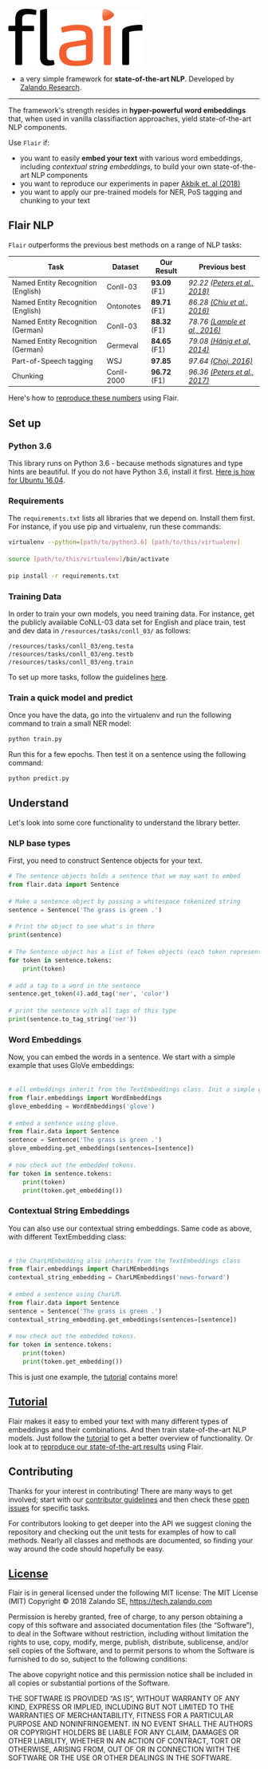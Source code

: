 

![alt text](resources/docs/flair_logo.svg)

- a very simple framework for **state-of-the-art NLP**. Developed by [Zalando Research](https://research.zalando.com/).

---

The framework's strength resides in **hyper-powerful word embeddings** that, when used in 
vanilla classifiaction approaches, yield state-of-the-art NLP components. 

Use `Flair` if:

* you want to easily **embed your text** with various word embeddings, including *contextual string embeddings*, to build your own state-of-the-art NLP components
* you want to reproduce our experiments in paper [Akbik et. al (2018)](https://drive.google.com/file/d/17yVpFA7MmXaQFTe-HDpZuqw9fJlmzg56/view?usp=sharing)
* you want to apply our pre-trained models for NER, PoS tagging and chunking to your text


## Flair NLP

`Flair` outperforms the previous best methods on a range of NLP tasks:

| Task | Dataset | Our Result | Previous best |
| -------------    | ------------- | ------------- | ------------- |
| Named Entity Recognition (English) | Conll-03    |  **93.09** (F1)  | *92.22 [(Peters et al., 2018)](https://arxiv.org/pdf/1802.05365.pdf)* |
| Named Entity Recognition (English) | Ontonotes    |  **89.71** (F1)  | *86.28 [(Chiu et al., 2016)](https://arxiv.org/pdf/1511.08308.pdf)* |
| Named Entity Recognition (German)  | Conll-03    |  **88.32** (F1)  | *78.76 [(Lample et al., 2016)](https://arxiv.org/abs/1603.01360)* |
| Named Entity Recognition (German)  | Germeval    |  **84.65** (F1)  | *79.08 [(Hänig et al, 2014)](http://asv.informatik.uni-leipzig.de/publication/file/300/GermEval2014_ExB.pdf)*|
| Part-of-Speech tagging | WSJ  | **97.85**  | *97.64 [(Choi, 2016)](https://www.aclweb.org/anthology/N16-1031)*|
| Chunking | Conll-2000  |  **96.72** (F1) | *96.36 [(Peters et al., 2017)](https://arxiv.org/pdf/1705.00108.pdf)*

Here's how to [reproduce these numbers](/resources/docs/EXPERIMENTS.md) using Flair.

## Set up

### Python 3.6

This library runs on Python 3.6 - because methods signatures and type hints are beautiful. If you do not have 
Python 3.6, install it first. [Here is how for Ubuntu 16.04](http://ubuntuhandbook.org/index.php/2017/07/install-python-3-6-1-in-ubuntu-16-04-lts/). 


### Requirements

The `requirements.txt` lists all libraries that we depend on. Install them first. For instance, if you 
use pip and virtualenv, run these commands: 
```bash
virtualenv --python=[path/to/python3.6] [path/to/this/virtualenv]

source [path/to/this/virtualenv]/bin/activate

pip install -r requirements.txt
```

### Training Data

In order to train your own models, you need training data. For instance, get the publicly available 
CoNLL-03 data set for English and place train, test and dev data in `/resources/tasks/conll_03/` as follows: 

```
/resources/tasks/conll_03/eng.testa
/resources/tasks/conll_03/eng.testb
/resources/tasks/conll_03/eng.train
```

To set up more tasks, follow the guidelines [here](/resources/docs/EXPERIMENTS.md).

### Train a quick model and predict

Once you have the data, go into the virtualenv and run the following command to train a small NER model:
```bash
python train.py 
```
Run this for a few epochs. Then test it on a sentence using the following command:

```bash
python predict.py
```


## Understand

Let's look into some core functionality to understand the library better.

### NLP base types

First, you need to construct Sentence objects for your text.

```python
# The sentence objects holds a sentence that we may want to embed
from flair.data import Sentence

# Make a sentence object by passing a whitespace tokenized string
sentence = Sentence('The grass is green .')

# Print the object to see what's in there
print(sentence)

# The Sentence object has a list of Token objects (each token represents a word)
for token in sentence.tokens:
    print(token)

# add a tag to a word in the sentence
sentence.get_token(4).add_tag('ner', 'color')

# print the sentence with all tags of this type
print(sentence.to_tag_string('ner'))

```

### Word Embeddings

Now, you can embed the words in a sentence. We start with a simple example that uses GloVe embeddings:

```python

# all embeddings inherit from the TextEmbeddings class. Init a simple glove embedding.
from flair.embeddings import WordEmbeddings
glove_embedding = WordEmbeddings('glove')

# embed a sentence using glove.
from flair.data import Sentence
sentence = Sentence('The grass is green .')
glove_embedding.get_embeddings(sentences=[sentence])

# now check out the embedded tokens.
for token in sentence.tokens:
    print(token)
    print(token.get_embedding())
```

### Contextual String Embeddings

You can also use our contextual string embeddings. Same code as above, with different TextEmbedding class:

```python

# the CharLMEmbedding also inherits from the TextEmbeddings class
from flair.embeddings import CharLMEmbeddings
contextual_string_embedding = CharLMEmbeddings('news-forward')

# embed a sentence using CharLM.
from flair.data import Sentence
sentence = Sentence('The grass is green .')
contextual_string_embedding.get_embeddings(sentences=[sentence])

# now check out the embedded tokens.
for token in sentence.tokens:
    print(token)
    print(token.get_embedding())
```

This is just one example, the [tutorial](/resources/docs/TUTORIAL.md) contains more!

## [Tutorial](/resources/docs/TUTORIAL.md)

Flair makes it easy to embed your text with many different types of embeddings and their combinations. And then train 
state-of-the-art NLP models. Just follow the [tutorial](/resources/docs/TUTORIAL.md) to get a better overview of functionality.
Or look at to [reproduce our state-of-the-art results](/resources/docs/EXPERIMENTS.md) using Flair.

## Contributing

Thanks for your interest in contributing! There are many ways to get involved; 
start with our [contributor guidelines](/resources/docs/CONTRIBUTING.md) and then 
check these [open issues](https://github.com/zalandoresearch/flair/issues) for specific tasks.

For contributors looking to get deeper into the API we suggest cloning the repository and checking out the unit 
tests for examples of how to call methods. Nearly all classes and methods are documented, so finding your way around 
the code should hopefully be easy.


## [License](/LICENSE.md)

Flair is in general licensed under the following MIT license: The MIT License (MIT) Copyright © 2018 Zalando SE, https://tech.zalando.com

Permission is hereby granted, free of charge, to any person obtaining a copy of this software and associated documentation files (the “Software”), to deal in the Software without restriction, including without limitation the rights to use, copy, modify, merge, publish, distribute, sublicense, and/or sell copies of the Software, and to permit persons to whom the Software is furnished to do so, subject to the following conditions:

The above copyright notice and this permission notice shall be included in all copies or substantial portions of the Software.

THE SOFTWARE IS PROVIDED “AS IS”, WITHOUT WARRANTY OF ANY KIND, EXPRESS OR IMPLIED, INCLUDING BUT NOT LIMITED TO THE WARRANTIES OF MERCHANTABILITY, FITNESS FOR A PARTICULAR PURPOSE AND NONINFRINGEMENT. IN NO EVENT SHALL THE AUTHORS OR COPYRIGHT HOLDERS BE LIABLE FOR ANY CLAIM, DAMAGES OR OTHER LIABILITY, WHETHER IN AN ACTION OF CONTRACT, TORT OR OTHERWISE, ARISING FROM, OUT OF OR IN CONNECTION WITH THE SOFTWARE OR THE USE OR OTHER DEALINGS IN THE SOFTWARE.
